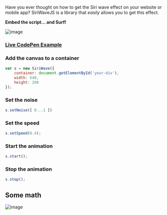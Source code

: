 Have you ever thought on how to get the Siri wave effect on your website or mobile app? SiriWaveJS is a library that *easily* allows  you to get this effect.

**Embed the script... and Surf!**

![image](http://f.cl.ly/items/2q0I101D2t0p0W1Y0215/SWave.gif)

### [Live CodePen Example](http://cdpn.io/yfegd)


### Add the canvas to a container

```javascript
var s = new SiriWave({
	container: document.getElementById('your-div'),
	width: 640,
	height: 200
});
```

### Set the noise

```javascript
s.setNoise([ 0...1 ])
```

### Set the speed

```javascript
s.setSpeed(0.4);
```

### Start the animation

```javascript
s.start();
```

### Stop the animation

```javascript
s.stop();
```

## Some math

![image](https://cloud.githubusercontent.com/assets/839700/3263201/224d98ec-f26f-11e3-971c-1e87f66a212f.JPG)
